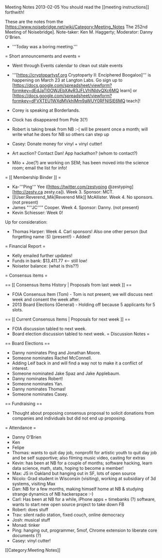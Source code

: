 Meeting Notes 2013-02-05 
 You should read the [[meeting instructions]] forthwith!

These are the notes from the [https://www.noisebridge.net/wiki/Category:Meeting_Notes The 252nd Meeting of Noisebridge]. Note-taker: Ken M. Haggerty; Moderator: Danny O'Brien.
* '''Today was a boring meeting.'''

 
= Short announcements and events =
* Went through Events calendar to clean out stale events
* '''[https://cryptopartysf.org Cryptoparty II: Enciphered Boogaloo]''' is happening on March 23 at Langton Labs. Go sign up to [https://docs.google.com/spreadsheet/viewform?formkey=dEdJaTI0OWJEbXAyR3JFLVhlNldvQXc6MQ learn] or [https://docs.google.com/spreadsheet/viewform?formkey=dFVXTEU1WXdMVkhlMm9aWUY0RFNlSlE6MQ teach]!
* Corey is speaking at Borderlands.

* Clock has disappeared from Pole 3(?)
* Robert is taking break from NB :-( will be present once a month; will write what he does for NB so others can step up
* Casey: Donate money for vinyl + vinyl cutter!
* Art auction? Contact Dan! App hackathon? (whom to contact?)
* Milo + Joe(?) are working on SEM; has been moved into the science room; email the list for info!

= [[ Membership Binder ]] =
* Ka-'''Ping''' Yee ([https://twitter.com/zestyping @zestyping] [http://zesty.ca zesty.ca]). Week 3. Sponsor: MCT.
* [[User:Reverend_Mik|Reverend Mik]] McAllister. Week 4. No sponsors. (not present)
* James "'''JC'''" Cooper. Week 4. Sponsor: Danny. (not present)
* Kevin Schiesser: Week 0!

Up for consideration:
* Thomas Harper: Week 4. Carl sponsors! Also one other person (but forgetting name :S) (present!) - Added!

= Financial Report =
* Kelly emailed further updates!
* Funds in bank: $13,411.77 &lt;-- still low!
* Noisetor balance: (what is this??)

= Consensus items =

== [[ Consensus Items History | Proposals from last week ]] ==
* FOIA Consensus Item (Tom) - Tom is not present; we will discuss next week and consent the week after.
* 2013 Board Elections (General) - Holding off because 5 applicants for 5 slots.

== [[ Current Consensus Items | Proposals for next week ]] ==
* FOIA discussion tabled to next week.
* Board election discussion tabled to next week.
= Discussion Notes =

== Board Elections ==
* Danny nominates Ping and Jonathan Moore.
* Someone nominates Rachel McConnell.
* Adding Leif back in and will find a way not to make it a conflict of interest.
* Someone nominated Jake Spaz and Jake Applebaum.
* Danny nominates Robert!
* Someone nominates Yan.
* Danny nominates Thomas!
* Someone nominates Casey.

== Fundraising ==
* Thought about proposing consensus proposal to solicit donations from companies and individuals but did not end up proposing.

= Attendance =
* Danny O'Brien
* Ken
* Felipe
* Thomas: wants to quit day job, nonprofit for artistic youth to quit day job and be self supportive; also filming music video, casting for extras
* Kevin: has been at NB for a couple of months; software hacking, learn data science, math, stats, hoping to become a member!
* Max: JS in Oakland but hanging out in SF, lots of open source
* Nicolo: Grad student in Wisconsin (visiting), working at subsidiary of 3d systems, visiting Max
* Dan: NB for a few months, making himself home at NB &amp; studying strange dynamics of NB hackerspace :-)
* Carl: Has been at NB for a while, iPhone apps + timebanks (?) software, wants to start new open source project to take down FB
* Robert: does stuff
* Trav: silent radio station, fixed couch, online democracy
* Josh: musical stuff
* Monad: tinker
* Ping: hanging out, programmer, 5mof, Chrome extension to liberate core documents (?)
* Casey: vinyl cutter!

[[Category:Meeting Notes]]